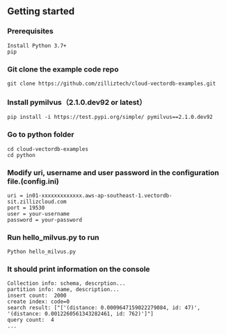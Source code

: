 ## Getting started

### Prerequisites
    Install Python 3.7+
    pip


### Git clone the example code repo
    git clone https://github.com/zilliztech/cloud-vectordb-examples.git

### Install pymilvus（2.1.0.dev92 or latest）
    pip install -i https://test.pypi.org/simple/ pymilvus==2.1.0.dev92

### Go to python folder
    cd cloud-vectordb-examples
    cd python

### Modify uri, username and user password in the configuration file.(config.ini)
    uri = in01-xxxxxxxxxxxxx.aws-ap-southeast-1.vectordb-sit.zillizcloud.com
    port = 19530
    user = your-username
    password = your-password

### Run hello_milvus.py to run
    Python hello_milvus.py

### It should print information on the console
    Collection info: schema, descrption... 
    partition info: name, description...
    insert count:  2000
    create index: code=0
    search result: ["['(distance: 0.0009647159022279084, id: 47)', '(distance: 0.0012260561343282461, id: 762)']"]
    query count:  4
    ...
    
